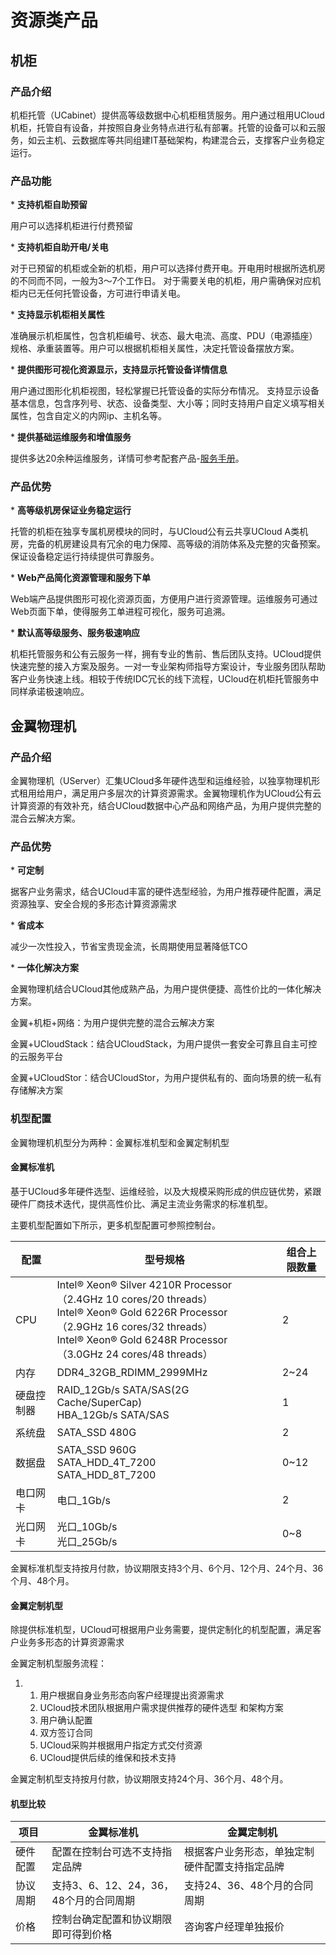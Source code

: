 # 资源类产品

## 机柜

### 产品介绍

机柜托管（UCabinet）提供高等级数据中心机柜租赁服务。用户通过租用UCloud机柜，托管自有设备，并按照自身业务特点进行私有部署。托管的设备可以和云服务，如云主机、云数据库等共同组建IT基础架构，构建混合云，支撑客户业务稳定运行。

### 产品功能

\* **支持机柜自助预留**

用户可以选择机柜进行付费预留

\* **支持机柜自助开电/关电**

对于已预留的机柜或全新的机柜，用户可以选择付费开电。开电用时根据所选机房的不同而不同，一般为3～7个工作日。
对于需要关电的机柜，用户需确保对应机柜内已无任何托管设备，方可进行申请关电。

\* **支持显示机柜相关属性**

准确展示机柜属性，包含机柜编号、状态、最大电流、高度、PDU（电源插座）规格、承重装置等。用户可以根据机柜相关属性，决定托管设备摆放方案。

\* **提供图形可视化资源显示，支持显示托管设备详情信息**

用户通过图形化机柜视图，轻松掌握已托管设备的实际分布情况。
支持显示设备基本信息，包含序列号、状态、设备类型、大小等；同时支持用户自定义填写相关属性，包含自定义的内网ip、主机名等。

\* **提供基础运维服务和增值服务**

提供多达20余种运维服务，详情可参考配套产品-[服务手册](/uhybrid2.0/operation_manual/service_om)。

### 产品优势

\* **高等级机房保证业务稳定运行**

托管的机柜在独享专属机房模块的同时，与UCloud公有云共享UCloud
A类机房，完备的机房建设具有冗余的电力保障、高等级的消防体系及完整的灾备预案。保证设备稳定运行持续提供可靠服务。

\* **Web产品简化资源管理和服务下单**

Web端产品提供图形可视化资源页面，方便用户进行资源管理。运维服务可通过Web页面下单，使得服务工单进程可视化，服务可追溯。

\* **默认高等级服务、服务极速响应**

机柜托管服务和公有云服务一样，拥有专业的售前、售后团队支持。UCloud提供快速完整的接入方案及服务。一对一专业架构师指导方案设计，专业服务团队帮助客户业务快速上线。相较于传统IDC冗长的线下流程，UCloud在机柜托管服务中同样承诺极速响应。

## 金翼物理机

### 产品介绍

金翼物理机（UServer）汇集UCloud多年硬件选型和运维经验，以独享物理机形式租用给用户，满足用户多层次的计算资源需求。金翼物理机作为UCloud公有云计算资源的有效补充，结合UCloud数据中心产品和网络产品，为用户提供完整的混合云解决方案。

### 产品优势

\* **可定制**

据客户业务需求，结合UCloud丰富的硬件选型经验，为用户推荐硬件配置，满足资源独享、安全合规的多形态计算资源需求

\* **省成本**

减少一次性投入，节省宝贵现金流，长周期使用显著降低TCO

\* **一体化解决方案**

金翼物理机结合UCloud其他成熟产品，为用户提供便捷、高性价比的一体化解决方案。

金翼+机柜+网络：为用户提供完整的混合云解决方案

金翼+UCloudStack：结合UCloudStack，为用户提供一套安全可靠且自主可控的云服务平台

金翼+UCloudStor：结合UCloudStor，为用户提供私有的、面向场景的统一私有存储解决方案

### 机型配置

金翼物理机机型分为两种：金翼标准机型和金翼定制机型

#### 金翼标准机

基于UCloud多年硬件选型、运维经验，以及大规模采购形成的供应链优势，紧跟硬件厂商技术迭代，提供高性价比、满足主流业务需求的标准机型。

主要机型配置如下所示，更多机型配置可参照控制台。

| 配置       | 型号规格                                                     | 组合上限数量 |
| ---------- | ------------------------------------------------------------ | ------------ |
| CPU        | Intel® Xeon® Silver 4210R Processor（2.4GHz 10 cores/20 threads）<br />Intel® Xeon® Gold 6226R Processor（2.9GHz 16 cores/32 threads）<br />Intel® Xeon® Gold 6248R Processor（3.0GHz 24 cores/48 threads） | 2            |
| 内存       | DDR4_32GB_RDIMM_2999MHz                                      | 2~24         |
| 硬盘控制器 | RAID_12Gb/s SATA/SAS(2G Cache/SuperCap) <br />HBA_12Gb/s SATA/SAS | 1            |
| 系统盘     | SATA_SSD 480G                                                | 2            |
| 数据盘     | SATA_SSD 960G <br />SATA_HDD_4T_7200 <br />SATA_HDD_8T_7200  | 0~12         |
| 电口网卡   | 电口_1Gb/s                                                   | 2            |
| 光口网卡   | 光口_10Gb/s <br />光口_25Gb/s                                | 0~8          |

金翼标准机型支持按月付款，协议期限支持3个月、6个月、12个月、24个月、36个月、48个月。

#### 金翼定制机型

除提供标准机型，UCloud可根据用户业务需要，提供定制化的机型配置，满足客户业务多形态的计算资源需求

金翼定制机型服务流程：

1. 1. 用户根据自身业务形态向客户经理提出资源需求
   2. UCloud技术团队根据用户需求提供推荐的硬件选型 和架构方案
   3. 用户确认配置
   4. 双方签订合同
   5. UCloud采购并根据用户指定方式交付资源
   6. UCloud提供后续的维保和技术支持

金翼定制机型支持按月付款，协议期限支持24个月、36个月、48个月。

#### 机型比较

| 项目     | 金翼标准机                             | 金翼定制机                                     |
| -------- | -------------------------------------- | ---------------------------------------------- |
| 硬件配置 | 配置在控制台可选不支持指定品牌         | 根据客户业务形态，单独定制硬件配置支持指定品牌 |
| 协议周期 | 支持3、6、12、24，36，48个月的合同周期 | 支持24、36、48个月的合同周期                   |
| 价格     | 控制台确定配置和协议期限即可得到价格   | 咨询客户经理单独报价                           |

